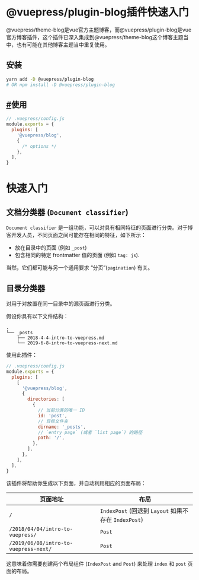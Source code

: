 # @vuepress/plugin-blog插件快速入门

@vuepress/theme-blog是vue官方主题博客，而@vuepress/plugin-blog是vue官方博客插件，这个插件已深入集成到@vuepress/theme-blog这个博客主题当中，也有可能在其他博客主题当中重复使用。

## 安装

```bash
yarn add -D @vuepress/plugin-blog
# OR npm install -D @vuepress/plugin-blog
```

## [#](https://vuepress-plugin-blog.billyyyyy3320.com/zh/#使用)使用

```javascript
// .vuepress/config.js
module.exports = {
  plugins: [
    '@vuepress/blog',
    {
      /* options */
    },
  ],
}
```

# 快速入门

## 文档分类器 (`Document classifier`)

`Document classifier` 是一组功能，可以对具有相同特征的页面进行分类。对于博客开发人员，不同页面之间可能存在相同的特征，如下所示：

- 放在目录中的页面 (例如 `_post`)
- 包含相同的特定 frontmatter 值的页面 (例如 `tag: js`).

当然，它们都可能与另一个通用要求 “分页”(`pagination`) 有关。

## 目录分类器

对用于对放置在同一目录中的源页面进行分类。

假设你具有以下文件结构：

```text
.
└── _posts
    ├── 2018-4-4-intro-to-vuepress.md
    └── 2019-6-8-intro-to-vuepress-next.md
```

使用此插件：

```js
// .vuepress/config.js
module.exports = {
  plugins: [
    [
      '@vuepress/blog',
      {
        directories: [
          {
            // 当前分类的唯一 ID
            id: 'post',
            // 目标文件夹
            dirname: '_posts',
            // `entry page` (或者 `list page`) 的路径
            path: '/',
          },
        ],
      },
    ],
  ],
}
```

该插件将帮助你生成以下页面，并自动利用相应的页面布局：

| 页面地址                              | 布局                                                 |
| ------------------------------------- | ---------------------------------------------------- |
| `/`                                   | `IndexPost` (回退到 `Layout` 如果不存在 `IndexPost`) |
| `/2018/04/04/intro-to-vuepress/`      | `Post`                                               |
| `/2019/06/08/intro-to-vuepress-next/` | `Post`                                               |

这意味着你需要创建两个布局组件 (`IndexPost` and `Post`) 来处理 `index` 和 `post` 页面的布局。
